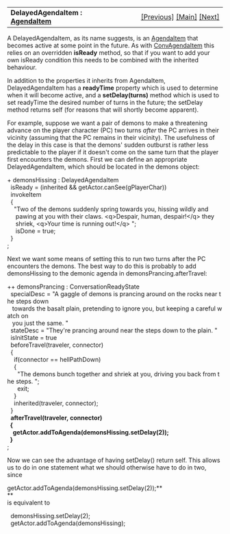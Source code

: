 ---
---
<table width="100%" data-border="0" data-cellspacing="0"
data-cellpadding="3" data-bgcolor="#C0C0C0">
<colgroup>
<col style="width: 50%" />
<col style="width: 50%" />
</colgroup>
<tbody>
<tr>
<td style="text-align: left;"><strong>DelayedAgendaItem : <a
href="agendaitem.html">AgendaItem</a><br />
</strong></td>
<td style="text-align: right;"><a
href="convagendaitem.html">[Previous]</a> <a
href="generalintroduction.html">[Main]</a> <a
href="moreagendaitemexamples.html">[Next]</a></td>
</tr>
</tbody>
</table>

  
A DelayedAgendaItem, as its name suggests, is an
[AgendaItem](agendaitem.html) that becomes active at some point in the
future. As with [ConvAgendaItem](convagendaitem.html) this relies on an
overridden **isReady** method, so that if you want to add your own
isReady condition this needs to be combined with the inherited
behaviour.  
  
In addition to the properties it inherits from AgendaItem,
DelayedAgendaItem has a **readyTime** property which is used to
determine when it will become active, and a **setDelay(turns)** method
which is used to set readyTime the desired number of turns in the
future; the setDelay method returns self (for reasons that will shortly
become apparent).  
  
For example, suppose we want a pair of demons to make a threatening
advance on the player character (PC) two turns *after* the PC arrives in
their vicinity (assuming that the PC remains in their vicinity). The
usefulness of the delay in this case is that the demons' sudden outburst
is rather less predictable to the player if it doesn't come on the same
turn that the player first encounters the demons. First we can define an
appropriate DelayedAgendaItem, which should be located in the demons
object:  
  
+ demonsHissing : DelayedAgendaItem  
  isReady = (inherited && getActor.canSee(gPlayerChar))  
  invokeItem  
  {  
    "Two of the demons suddenly spring towards you, hissing wildly and  
     pawing at you with their claws. \<q\>Despair, human, despair!\</q\> they  
     shriek, \<q\>Your time is running out!\</q\> ";  
     isDone = true;  
  }  
;  
  
Next we want some means of setting this to run two turns after the PC
encounters the demons. The best way to do this is probably to add
demonsHissing to the demonic agenda in demonsPrancing.afterTravel:  
  
++ demonsPrancing : ConversationReadyState  
  specialDesc = "A gaggle of demons is prancing around on the rocks near the steps down  
   towards the basalt plain, pretending to ignore you, but keeping a careful watch on  
   you just the same. "  
  stateDesc = "They're prancing around near the steps down to the plain. "  
  isInitState = true  
  beforeTravel(traveler, connector)  
  {  
    if(connector == hellPathDown)  
    {  
      "The demons bunch together and shriek at you, driving you back from the steps. ";  
      exit;  
    }  
    inherited(traveler, connector);   
  }  
  **afterTravel(traveler, connector)  
  {  
    getActor.addToAgenda(demonsHissing.setDelay(2));  
  }**  
;  
  
Now we can see the advantage of having setDelay() return self. This
allows us to do in one statement what we should otherwise have to do in
two, since  
  
getActor.addToAgenda(demonsHissing.setDelay(2));**  
**  
is equivalent to  
  
  demonsHissing.setDelay(2);  
  getActor.addToAgenda(demonsHissing);  
  
  
  
